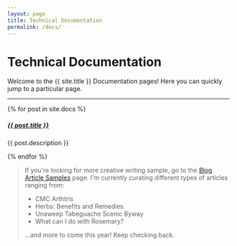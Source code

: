 ```yaml
---
layout: page
title: Technical Documentation
permalink: /docs/
---
```


# Technical Documentation

Welcome to the {{ site.title }} Documentation pages! Here you can quickly jump to a 
particular page.

<div class="section-index">
    <hr class="panel-line">
    {% for post in site.docs  %}        
    <div class="entry">
    <h5><a href="{{ post.url | prepend: site.baseurl }}">{{ post.title }}</a></h5>
    <p>{{ post.description }}</p>
    </div>{% endfor %}
</div>

>If you're looking for more creative writing sample, go to the [Blog Article Samples](news.md) page.  I'm currently curating different types of articles ranging from:
>- CMC Arthtris
>- Herbs: Benefits and Remedies
>- Unaweep Tabeguache Scenic Byway
>- What can I do with Rosemary?
>
>...and more to come this year!  Keep checking back.